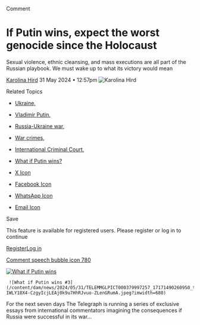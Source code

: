 Comment

If Putin wins, expect the worst genocide since the Holocaust
============================================================

Sexual violence, ethnic cleansing, and mass executions are all part of the Russian playbook. We must wake up to what its victory would mean

[Karolina Hird](/authors/k/ka-ke/Hird/) 31 May 2024 • 12:57pm ![Karolina  Hird](/content/dam/PortalPictures/may-2024/KarolinaHird-xlarge.png?imwidth=100) 

Related Topics

*   [Ukraine,](/ukraine/)
*   [Vladimir Putin,](/vladimir-putin/)
*   [Russia-Ukraine war,](/ukraine-crisis/)
*   [War crimes,](/war-crimes/)
*   [International Criminal Court,](/international-criminal-court/)
*   [What if Putin wins?](/what-if-putin-wins-in-the-news/)

*   [X Icon](https://twitter.com/intent/tweet?url=https%3A%2F%2Fwww.telegraph.co.uk%2Fnews%2F2024%2F05%2F31%2Feurope-see-the-worst-genocide-since-holocaust%2F&text=If+Vladimir+Putin+wins%2C+Europe+will+see+the+worst+genocide+since+the+Holocaust)
*   [Facebook Icon](https://www.facebook.com/sharer.php?u=https%3A%2F%2Fwww.telegraph.co.uk%2Fnews%2F2024%2F05%2F31%2Feurope-see-the-worst-genocide-since-holocaust%2F)
*   [WhatsApp Icon](https://wa.me?text=https%3A%2F%2Fwww.telegraph.co.uk%2Fnews%2F2024%2F05%2F31%2Feurope-see-the-worst-genocide-since-holocaust%2F)
*   [Email Icon](mailto:?to=&subject=If+Vladimir+Putin+wins%2C+Europe+will+see+the+worst+genocide+since+the+Holocaust&body=https%3A%2F%2Fwww.telegraph.co.uk%2Fnews%2F2024%2F05%2F31%2Feurope-see-the-worst-genocide-since-holocaust%2F)

Save

This feature is available for registered users. Please register or log in to continue

[Register](/secure/register/?redirectTo=https%3A%2F%2Fwww.telegraph.co.uk%2Fnews%2F2024%2F05%2F31%2Feurope-see-the-worst-genocide-since-holocaust%2F)[Log in](/secure/login/?redirectTo=https%3A%2F%2Fwww.telegraph.co.uk%2Fnews%2F2024%2F05%2F31%2Feurope-see-the-worst-genocide-since-holocaust%2F)

[Comment speech bubble icon 780](#comment)

[![What if Putin wins](/content/dam/editorial-logos/img/WIPW.png?impolicy=editorial-logo-rectangle&imwidth=150)](https://www.telegraph.co.uk/what-if-putin-wins/)

   

     ![What if Putin wins #3](/content/dam/news/2024/05/31/TELEMMGLPICT000379997257_17171490260950_trans_NvBQzQNjv4Bq-IWLY18X4-CzgyIcjLEAj0k9u7HhRJvuo-ZLenGRumA.jpeg?imwidth=680)

For the next seven days The Telegraph is running a series of exclusive essays from international commentators imagining the consequences if Russia were successful in its war...